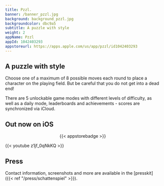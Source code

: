 ```yaml
---
title: Pzzl.
banner: /banner_pzzl.jpg
background: background_pzzl.jpg
backgroundcolor: dbc9a5
subtitle: A puzzle with style
weight: 2
appName: Pzzl
appId: 1042403293
appstoreurl: https://apps.apple.com/us/app/pzzl/id1042403293
---
```


## A puzzle with style

Choose one of a maximum of 8 possible moves each round to place a character on the playing field. But be careful that you do not get into a dead end!

There are 5 unlockable game modes with different levels of difficulty, as well as a daily mode, leaderboards and achievements - scores are synchronized via iCloud.

## Out now on iOS

<center>
{{< appstorebadge >}}
</center>

{{< youtube z1jf_0qNkKQ >}}

## Press

Contact information, screenshots and more are available in the [presskit]({{< ref "/press/schattenspiel" >}}).
